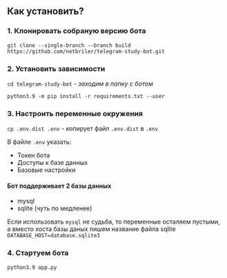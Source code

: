 ## Как установить?

### 1. Клонировать собраную версию бота

`git clone --single-branch --branch build https://github.com/netbriler/telegram-study-bot.git`

### 2. Установить зависимости

`cd telegram-study-bot` - _заходим в папку с ботом_

`python3.9 -m pip install -r requirements.txt --user`

### 3. Настроить переменные окружения
`cp .env.dist .env` - копирует файл `.env.dist` в `.env`

В файле `.env` указать:
* Токен бота
* Доступы к базе данных
* Базовые настройки


#### Бот поддерживает 2 базы данных
* mysql
* sqlite (чуть по медленее)

Если использовать `mysql` не судьба, то переменные осталяем пустыми, а вместо хоста базы даных пишем название файла sqlite
`DATABASE_HOST=database.sqlite3`

### 4. Стартуем бота
`python3.9 app.py`
